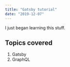 ```yaml
---
title: "Gatsby tutorial"
date: "2019-12-07"
---
```


I just began learning this stuff.

## Topics covered

1. Gatsby
2. GraphQL
